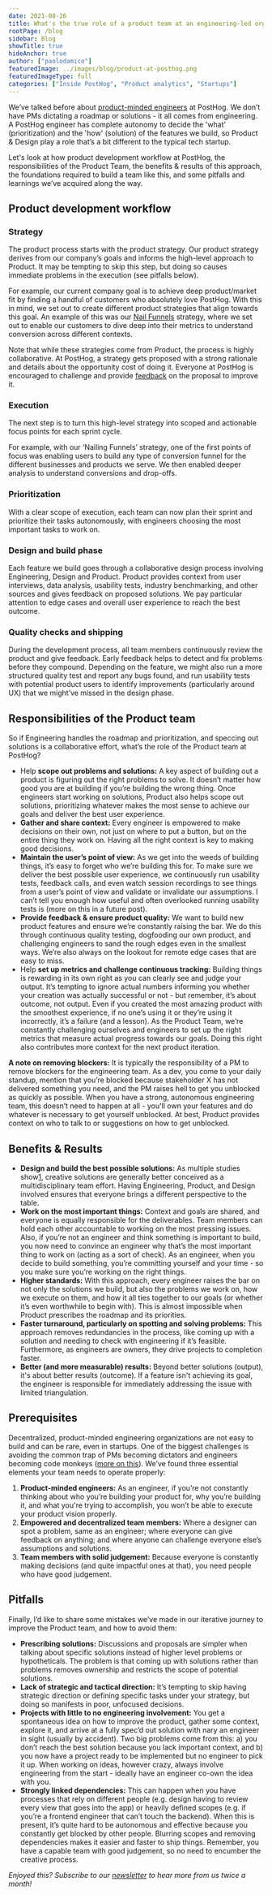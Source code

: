```yaml
---
date: 2021-08-26
title: What's the true role of a product team at an engineering-led organization?
rootPage: /blog
sidebar: Blog
showTitle: true
hideAnchor: true
author: ["paolodamico"]
featuredImage: ../images/blog/product-at-posthog.png
featuredImageType: full
categories: ["Inside PostHog", "Product analytics", "Startups"]
---
```


We’ve talked before about [product-minded engineers](https://posthog.com/blog/turning-engineers-into-product-people) at PostHog. We don’t have PMs dictating a roadmap or solutions - it all comes from engineering. A PostHog engineer has complete autonomy to decide the 'what' (prioritization) and the 'how' (solution) of the features we build, so Product & Design play a role that’s a bit different to the typical tech startup. 

Let's look at how product development workflow at PostHog, the responsibilities of the Product Team, the benefits & results of this approach, the foundations required to build a team like this, and some pitfalls and learnings we’ve acquired along the way.

## Product development workflow

### Strategy 

The product process starts with the product strategy. Our product strategy derives from our company’s goals and informs the high-level approach to Product. It may be tempting to skip this step, but doing so causes immediate problems in the execution (see pitfalls below).

For example, our current company goal is to achieve deep product/market fit by finding a handful of customers who absolutely love PostHog. With this in mind, we set out to create different product strategies that align towards this goal. An example of this was our [Nail Funnels](https://posthog.com/blog/new-vp-nailing-funnels) strategy, where we set out to enable our customers to dive deep into their metrics to understand conversion across different contexts.

Note that while these strategies come from Product, the process is highly collaborative. At PostHog, a strategy gets proposed with a strong rationale and details about the opportunity cost of doing it. Everyone at PostHog is encouraged to challenge and provide [feedback](https://posthog.com/handbook/people/feedback) on the proposal to improve it.

### Execution

The next step is to turn this high-level strategy into scoped and actionable focus points for each sprint cycle.

For example, with our ‘Nailing Funnels’ strategy, one of the first points of focus was enabling users to build any type of conversion funnel for the different businesses and products we serve. We then enabled deeper analysis to understand conversions and drop-offs.

### Prioritization

With a clear scope of execution, each team can now plan their sprint and prioritize their tasks autonomously, with engineers choosing the most important tasks to work on.

### Design and build phase

Each feature we build goes through a collaborative design process involving Engineering, Design and Product. Product provides context from user interviews, data analysis, usability tests, industry benchmarking, and other sources and gives feedback on proposed solutions. We pay particular attention to edge cases and overall user experience to reach the best outcome.

### Quality checks and shipping

During the development process, all team members continuously review the product and give feedback. Early feedback helps to detect and fix problems before they compound. Depending on the feature, we might also run a more structured quality test and report any bugs found, and run usability tests with potential product users to identify improvements (particularly around UX) that we might’ve missed in the design phase.

## Responsibilities of the Product team

So if Engineering handles the roadmap and prioritization, and speccing out solutions is a collaborative effort, what’s the role of the Product team at PostHog?

- Help **scope out problems and solutions:** A key aspect of building out a product is figuring out the right problems to solve. It doesn’t matter how good you are at building if you’re building the wrong thing. Once engineers start working on solutions, Product also helps scope out solutions, prioritizing whatever makes the most sense to achieve our goals and deliver the best user experience.
- **Gather and share context:** Every engineer is empowered to make decisions on their own, not just on where to put a button, but on the entire thing they work on. Having all the right context is key to making good decisions. 
- **Maintain the user’s point of view:** As we get into the weeds of building things, it’s easy to forget who we’re building this for. To make sure we deliver the best possible user experience, we continuously run usability tests, feedback calls, and even watch session recordings to see things from a user’s point of view and validate or invalidate our assumptions. I can’t tell you enough how useful and often overlooked running usability tests is (more on this in a future post).
- **Provide feedback & ensure product quality:** We want to build new product features and ensure we’re constantly raising the bar. We do this through continuous quality testing, dogfooding our own product, and challenging engineers to sand the rough edges even in the smallest ways. We’re also always on the lookout for remote edge cases that are easy to miss.
- Help **set up metrics and challenge continuous tracking:** Building things is rewarding in its own right as you can clearly see and judge your output. It’s tempting to ignore actual numbers informing you whether your creation was actually successful or not - but remember, it’s about outcome, not output. Even if you created the most amazing product with the smoothest experience, if no one’s using it or they’re using it incorrectly, it’s a failure (and a lesson). As the Product Team, we’re constantly challenging ourselves and engineers to set up the right metrics that measure actual progress towards our goals. Doing this right also contributes more context for the next product iteration.

**A note on removing blockers:** It is typically the responsibility of a PM to remove blockers for the engineering team. As a dev, you come to your daily standup, mention that you’re blocked because stakeholder X has not delivered something you need, and the PM raises hell to get you unblocked as quickly as possible. When you have a strong, autonomous engineering team, this doesn’t need to happen at all - you'll own your features and do whatever is necessary to get yourself unblocked. At best, Product provides context on who to talk to or suggestions on how to get unblocked.

## Benefits & Results

- **Design and build the best possible solutions:** As multiple studies show[1](https://dlibrary.stanford.edu/questions/who-produces-better-ideas-individuals-or-teams), creative solutions are generally better conceived as a multidisciplinary team effort. Having Engineering, Product, and Design involved ensures that everyone brings a different perspective to the table.
- **Work on the most important things:** Context and goals are shared, and everyone is equally responsible for the deliverables. Team members can hold each other accountable to working on the most pressing issues. Also, if you’re not an engineer and think something is important to build, you now need to convince an engineer why that’s the most important thing to work on (acting as a sort of check). As an engineer, when you decide to build something, you’re committing yourself and your time - so you make sure you’re working on the right things.
- **Higher standards:** With this approach, every engineer raises the bar on not only the solutions we build, but also the problems we work on, how we execute on them, and how it all ties together to our goals (or whether it’s even worthwhile to begin with). This is almost impossible when Product prescribes the roadmap and its priorities.
- **Faster turnaround, particularly on spotting and solving problems:** This approach removes redundancies in the process, like coming up with a solution and needing to check with engineering if it’s feasible. Furthermore, as engineers are owners, they drive projects to completion faster.
- **Better (and more measurable) results:** Beyond better solutions (output), it's about better results (outcome). If a feature isn't achieving its goal, the engineer is responsible for immediately addressing the issue with limited triangulation.

## Prerequisites
Decentralized, product-minded engineering organizations are not easy to build and can be rare, even in startups. One of the biggest challenges is avoiding the common trap of PMs becoming dictators and engineers becoming code monkeys ([more on this](https://posthog.com/blog/turning-engineers-into-product-people)). We’ve found three essential elements your team needs to operate properly: 

1. **Product-minded engineers:** As an engineer, if you’re not constantly thinking about who you’re building your product for, why you’re building it, and what you're trying to accomplish, you won’t be able to execute your product vision properly.
2. **Empowered and decentralized team members:** Where a designer can spot a problem, same as an engineer; where everyone can give feedback on anything; and where anyone can challenge everyone else’s assumptions and solutions.
3. **Team members with solid judgement:** Because everyone is constantly making decisions (and quite impactful ones at that), you need people who have good judgement.

## Pitfalls

Finally, I’d like to share some mistakes we’ve made in our iterative journey to improve the Product team, and how to avoid them:
- **Prescribing solutions:** Discussions and proposals are simpler when talking about specific solutions instead of higher level problems or hypotheticals. The problem is that coming up with solutions rather than problems removes ownership and restricts the scope of potential solutions.
- **Lack of strategic and tactical direction:** It’s tempting to skip having strategic direction or defining specific tasks under your strategy, but doing so manifests in poor, unfocused decisions. 
- **Projects with little to no engineering involvement:** You get a spontaneous idea on how to improve the product, gather some context, explore it, and arrive at a fully spec’d out solution with nary an engineer in sight (usually by accident). Two big problems come from this: a) you don’t reach the best solution because you lack important context, and b) you now have a project ready to be implemented but no engineer to pick it up. When working on ideas, however crazy, always involve engineering from the start - ideally have an engineer co-own the idea with you. 
- **Strongly linked dependencies:** This can happen when you have processes that rely on different people (e.g. design having to review every view that goes into the app) or heavily defined scopes (e.g. if you’re a frontend engineer that can’t touch the backend). When this is present, it’s quite hard to be autonomous and effective because you constantly get blocked by other people. Blurring scopes and removing dependencies makes it easier and faster to ship things. Remember, you have a capable team with good judgement, so no need to encumber the creative process.

_Enjoyed this? Subscribe to our [newsletter](https://posthog.com/newsletter) to hear more from us twice a month!_

<NewsletterForm
compact
/>


